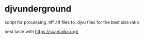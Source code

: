 # djvunderground
script for processing .tiff .tif files to .djvu files for the best size ratio

best taste with https://scantailor.org/
